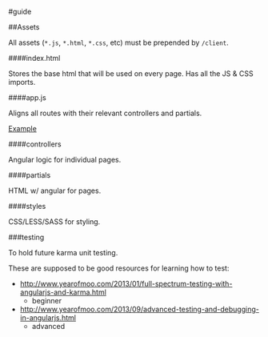 
#guide


##Assets

All assets (`*.js`, `*.html`, `*.css`, etc) must be prepended by `/client`.

####index.html

Stores the base html that will be used on every page.
Has all the JS & CSS imports.

####app.js

Aligns all routes with their relevant controllers and partials.

[Example](https://github.com/DAPMElab/wayfinder/blob/master/app/js/app.js)

####controllers

Angular logic for individual pages.

####partials

HTML w/ angular for pages.

####styles

CSS/LESS/SASS for styling.

###testing

To hold future karma unit testing.

These are supposed to be good resources for learning how to test:

- http://www.yearofmoo.com/2013/01/full-spectrum-testing-with-angularjs-and-karma.html
  - beginner
- http://www.yearofmoo.com/2013/09/advanced-testing-and-debugging-in-angularjs.html
  - advanced



